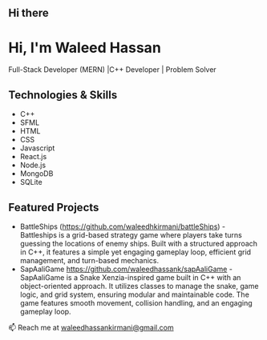 ## Hi there 

# Hi, I'm Waleed Hassan
Full-Stack Developer (MERN) |C++ Developer | Problem Solver  

## Technologies & Skills  
- C++  
- SFML
- HTML
- CSS
- Javascript
- React.js
- Node.js
- MongoDB
- SQLite

## Featured Projects  
- BattleShips (https://github.com/waleedhkirmani/battleShips) - Battleships is a grid-based strategy game where players take turns guessing the locations of enemy ships. Built with a structured approach in C++, it features a simple yet engaging gameplay loop, efficient grid management, and turn-based mechanics.  
- SapAaliGame https://github.com/waleedhassank/sapAaliGame - SapAaliGame is a Snake Xenzia-inspired game built in C++ with an object-oriented approach. It utilizes classes to manage the snake, game logic, and grid system, ensuring modular and maintainable code. The game features smooth movement, collision handling, and an engaging gameplay loop.  

📫 Reach me at waleedhassankirmani@gmail.com  

<!--
**waleedhkirmani/waleedhkirmani** is a ✨ _special_ ✨ repository because its `README.md` (this file) appears on your GitHub profile.

Here are some ideas to get you started:

- 🔭 I’m currently working on ...
- 🌱 I’m currently learning ...
- 👯 I’m looking to collaborate on ...
- 🤔 I’m looking for help with ...
- 💬 Ask me about ...
- 📫 How to reach me: ...
- 😄 Pronouns: ...
- ⚡ Fun fact: ...
-->
